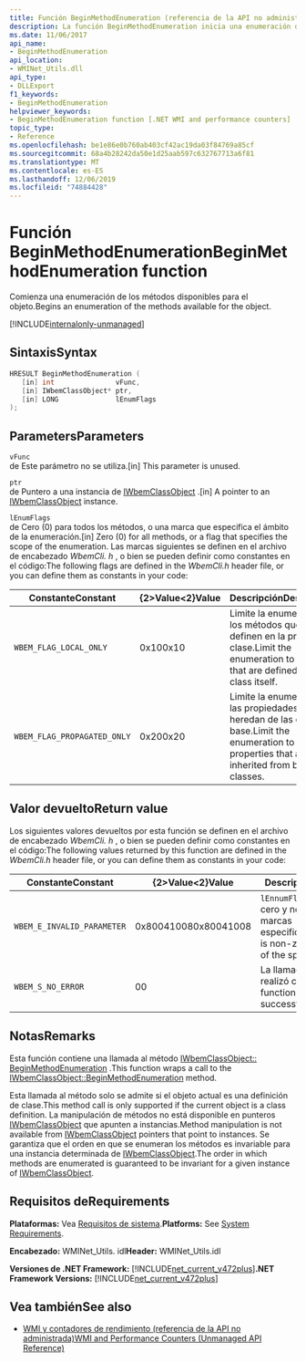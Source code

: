 ```yaml
---
title: Función BeginMethodEnumeration (referencia de la API no administrada)
description: La función BeginMethodEnumeration inicia una enumeración de los métodos del objeto.
ms.date: 11/06/2017
api_name:
- BeginMethodEnumeration
api_location:
- WMINet_Utils.dll
api_type:
- DLLExport
f1_keywords:
- BeginMethodEnumeration
helpviewer_keywords:
- BeginMethodEnumeration function [.NET WMI and performance counters]
topic_type:
- Reference
ms.openlocfilehash: be1e86e0b760ab403cf42ac19da03f84769a85cf
ms.sourcegitcommit: 68a4b28242da50e1d25aab597c632767713a6f81
ms.translationtype: MT
ms.contentlocale: es-ES
ms.lasthandoff: 12/06/2019
ms.locfileid: "74884428"
---
```

# <a name="beginmethodenumeration-function"></a><span data-ttu-id="feed3-103">Función BeginMethodEnumeration</span><span class="sxs-lookup"><span data-stu-id="feed3-103">BeginMethodEnumeration function</span></span>
<span data-ttu-id="feed3-104">Comienza una enumeración de los métodos disponibles para el objeto.</span><span class="sxs-lookup"><span data-stu-id="feed3-104">Begins an enumeration of the methods available for the object.</span></span>  

[!INCLUDE[internalonly-unmanaged](../../../../includes/internalonly-unmanaged.md)]
    
## <a name="syntax"></a><span data-ttu-id="feed3-105">Sintaxis</span><span class="sxs-lookup"><span data-stu-id="feed3-105">Syntax</span></span>  
  
```cpp 
HRESULT BeginMethodEnumeration (
   [in] int               vFunc, 
   [in] IWbemClassObject* ptr, 
   [in] LONG              lEnumFlags
); 
```  

## <a name="parameters"></a><span data-ttu-id="feed3-106">Parameters</span><span class="sxs-lookup"><span data-stu-id="feed3-106">Parameters</span></span>

`vFunc`  
<span data-ttu-id="feed3-107">de Este parámetro no se utiliza.</span><span class="sxs-lookup"><span data-stu-id="feed3-107">[in] This parameter is unused.</span></span>

`ptr`  
<span data-ttu-id="feed3-108">de Puntero a una instancia de [IWbemClassObject](/windows/desktop/api/wbemcli/nn-wbemcli-iwbemclassobject) .</span><span class="sxs-lookup"><span data-stu-id="feed3-108">[in] A pointer to an [IWbemClassObject](/windows/desktop/api/wbemcli/nn-wbemcli-iwbemclassobject) instance.</span></span>

`lEnumFlags`  
<span data-ttu-id="feed3-109">de Cero (0) para todos los métodos, o una marca que especifica el ámbito de la enumeración.</span><span class="sxs-lookup"><span data-stu-id="feed3-109">[in] Zero (0) for all methods, or a flag that specifies the scope of the enumeration.</span></span> <span data-ttu-id="feed3-110">Las marcas siguientes se definen en el archivo de encabezado *WbemCli. h* , o bien se pueden definir como constantes en el código:</span><span class="sxs-lookup"><span data-stu-id="feed3-110">The following flags are defined in the *WbemCli.h* header file, or you can define them as constants in your code:</span></span>

<span data-ttu-id="feed3-111">Constante</span><span class="sxs-lookup"><span data-stu-id="feed3-111">Constant</span></span>  |<span data-ttu-id="feed3-112">{2&gt;Value&lt;2}</span><span class="sxs-lookup"><span data-stu-id="feed3-112">Value</span></span>  |<span data-ttu-id="feed3-113">Descripción</span><span class="sxs-lookup"><span data-stu-id="feed3-113">Description</span></span>  |
|---------|---------|---------|
| `WBEM_FLAG_LOCAL_ONLY` | <span data-ttu-id="feed3-114">0x10</span><span class="sxs-lookup"><span data-stu-id="feed3-114">0x10</span></span> | <span data-ttu-id="feed3-115">Limite la enumeración a los métodos que se definen en la propia clase.</span><span class="sxs-lookup"><span data-stu-id="feed3-115">Limit the enumeration to methods that are defined in the class itself.</span></span> |
| `WBEM_FLAG_PROPAGATED_ONLY` |  <span data-ttu-id="feed3-116">0x20</span><span class="sxs-lookup"><span data-stu-id="feed3-116">0x20</span></span> | <span data-ttu-id="feed3-117">Limite la enumeración a las propiedades que se heredan de las clases base.</span><span class="sxs-lookup"><span data-stu-id="feed3-117">Limit the enumeration to properties that are inherited from base classes.</span></span> |

## <a name="return-value"></a><span data-ttu-id="feed3-118">Valor devuelto</span><span class="sxs-lookup"><span data-stu-id="feed3-118">Return value</span></span>

<span data-ttu-id="feed3-119">Los siguientes valores devueltos por esta función se definen en el archivo de encabezado *WbemCli. h* , o bien se pueden definir como constantes en el código:</span><span class="sxs-lookup"><span data-stu-id="feed3-119">The following values returned by this function are defined in the *WbemCli.h* header file, or you can define them as constants in your code:</span></span>

|<span data-ttu-id="feed3-120">Constante</span><span class="sxs-lookup"><span data-stu-id="feed3-120">Constant</span></span>  |<span data-ttu-id="feed3-121">{2&gt;Value&lt;2}</span><span class="sxs-lookup"><span data-stu-id="feed3-121">Value</span></span>  |<span data-ttu-id="feed3-122">Descripción</span><span class="sxs-lookup"><span data-stu-id="feed3-122">Description</span></span>  |
|---------|---------|---------|
|`WBEM_E_INVALID_PARAMETER` | <span data-ttu-id="feed3-123">0x80041008</span><span class="sxs-lookup"><span data-stu-id="feed3-123">0x80041008</span></span> | <span data-ttu-id="feed3-124">`lEnnumFlags` es distinto de cero y no es una de las marcas especificadas.</span><span class="sxs-lookup"><span data-stu-id="feed3-124">`lEnnumFlags` is non-zero and is not one of the specified flags.</span></span> |
|`WBEM_S_NO_ERROR` | <span data-ttu-id="feed3-125">0</span><span class="sxs-lookup"><span data-stu-id="feed3-125">0</span></span> | <span data-ttu-id="feed3-126">La llamada de función se realizó correctamente.</span><span class="sxs-lookup"><span data-stu-id="feed3-126">The function call was successful.</span></span>  |
  
## <a name="remarks"></a><span data-ttu-id="feed3-127">Notas</span><span class="sxs-lookup"><span data-stu-id="feed3-127">Remarks</span></span>

<span data-ttu-id="feed3-128">Esta función contiene una llamada al método [IWbemClassObject:: BeginMethodEnumeration](/windows/desktop/api/wbemcli/nf-wbemcli-iwbemclassobject-beginmethodenumeration) .</span><span class="sxs-lookup"><span data-stu-id="feed3-128">This function wraps a call to the [IWbemClassObject::BeginMethodEnumeration](/windows/desktop/api/wbemcli/nf-wbemcli-iwbemclassobject-beginmethodenumeration) method.</span></span>

<span data-ttu-id="feed3-129">Esta llamada al método solo se admite si el objeto actual es una definición de clase.</span><span class="sxs-lookup"><span data-stu-id="feed3-129">This method call is only supported if the current object is a class definition.</span></span> <span data-ttu-id="feed3-130">La manipulación de métodos no está disponible en punteros [IWbemClassObject](/windows/desktop/api/wbemcli/nn-wbemcli-iwbemclassobject) que apunten a instancias.</span><span class="sxs-lookup"><span data-stu-id="feed3-130">Method manipulation is not available from [IWbemClassObject](/windows/desktop/api/wbemcli/nn-wbemcli-iwbemclassobject) pointers that point to instances.</span></span> <span data-ttu-id="feed3-131">Se garantiza que el orden en que se enumeran los métodos es invariable para una instancia determinada de [IWbemClassObject](/windows/desktop/api/wbemcli/nn-wbemcli-iwbemclassobject).</span><span class="sxs-lookup"><span data-stu-id="feed3-131">The order in which methods are enumerated is guaranteed to be invariant for a given instance of [IWbemClassObject](/windows/desktop/api/wbemcli/nn-wbemcli-iwbemclassobject).</span></span>

## <a name="requirements"></a><span data-ttu-id="feed3-132">Requisitos de</span><span class="sxs-lookup"><span data-stu-id="feed3-132">Requirements</span></span>  
 <span data-ttu-id="feed3-133">**Plataformas:** Vea [Requisitos de sistema](../../get-started/system-requirements.md).</span><span class="sxs-lookup"><span data-stu-id="feed3-133">**Platforms:** See [System Requirements](../../get-started/system-requirements.md).</span></span>  
  
 <span data-ttu-id="feed3-134">**Encabezado:** WMINet_Utils. idl</span><span class="sxs-lookup"><span data-stu-id="feed3-134">**Header:** WMINet_Utils.idl</span></span>  
  
 <span data-ttu-id="feed3-135">**Versiones de .NET Framework:** [!INCLUDE[net_current_v472plus](../../../../includes/net-current-v472plus.md)]</span><span class="sxs-lookup"><span data-stu-id="feed3-135">**.NET Framework Versions:** [!INCLUDE[net_current_v472plus](../../../../includes/net-current-v472plus.md)]</span></span>  
  
## <a name="see-also"></a><span data-ttu-id="feed3-136">Vea también</span><span class="sxs-lookup"><span data-stu-id="feed3-136">See also</span></span>

- [<span data-ttu-id="feed3-137">WMI y contadores de rendimiento (referencia de la API no administrada)</span><span class="sxs-lookup"><span data-stu-id="feed3-137">WMI and Performance Counters (Unmanaged API Reference)</span></span>](index.md)
